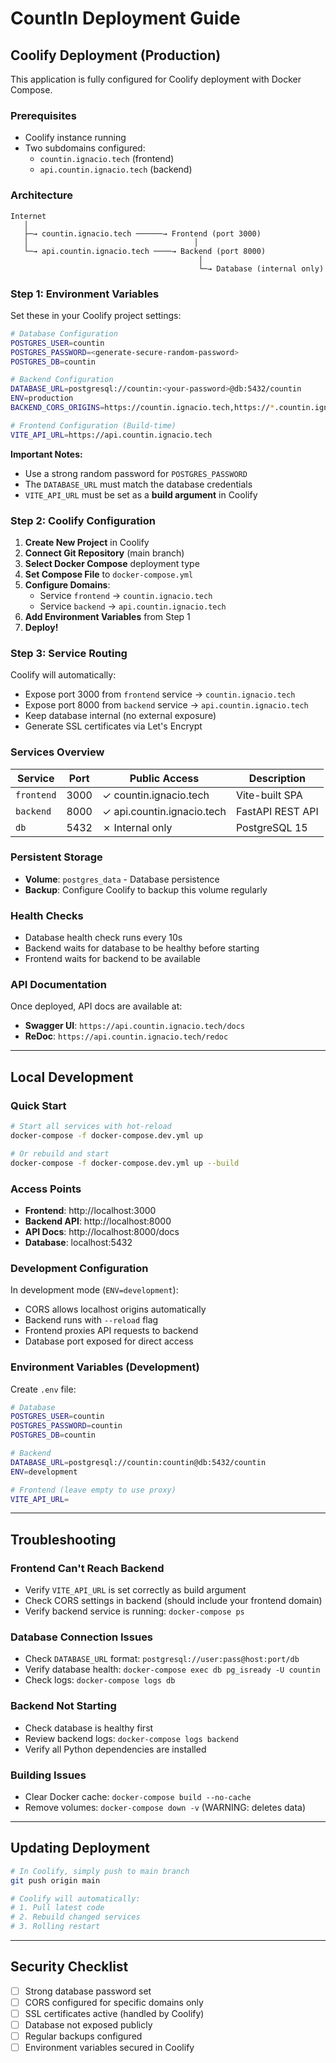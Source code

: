 # CountIn Deployment Guide

## Coolify Deployment (Production)

This application is fully configured for Coolify deployment with Docker Compose.

### Prerequisites

- Coolify instance running
- Two subdomains configured:
  - `countin.ignacio.tech` (frontend)
  - `api.countin.ignacio.tech` (backend)

### Architecture

```
Internet
   │
   ├─→ countin.ignacio.tech ──────→ Frontend (port 3000)
   │                                     │
   └─→ api.countin.ignacio.tech ────→ Backend (port 8000)
                                          │
                                          └─→ Database (internal only)
```

### Step 1: Environment Variables

Set these in your Coolify project settings:

```bash
# Database Configuration
POSTGRES_USER=countin
POSTGRES_PASSWORD=<generate-secure-random-password>
POSTGRES_DB=countin

# Backend Configuration
DATABASE_URL=postgresql://countin:<your-password>@db:5432/countin
ENV=production
BACKEND_CORS_ORIGINS=https://countin.ignacio.tech,https://*.countin.ignacio.tech

# Frontend Configuration (Build-time)
VITE_API_URL=https://api.countin.ignacio.tech
```

**Important Notes:**
- Use a strong random password for `POSTGRES_PASSWORD`
- The `DATABASE_URL` must match the database credentials
- `VITE_API_URL` must be set as a **build argument** in Coolify

### Step 2: Coolify Configuration

1. **Create New Project** in Coolify
2. **Connect Git Repository** (main branch)
3. **Select Docker Compose** deployment type
4. **Set Compose File** to `docker-compose.yml`
5. **Configure Domains**:
   - Service `frontend` → `countin.ignacio.tech`
   - Service `backend` → `api.countin.ignacio.tech`
6. **Add Environment Variables** from Step 1
7. **Deploy!**

### Step 3: Service Routing

Coolify will automatically:
- Expose port 3000 from `frontend` service → `countin.ignacio.tech`
- Expose port 8000 from `backend` service → `api.countin.ignacio.tech`
- Keep database internal (no external exposure)
- Generate SSL certificates via Let's Encrypt

### Services Overview

| Service | Port | Public Access | Description |
|---------|------|---------------|-------------|
| `frontend` | 3000 | ✓ countin.ignacio.tech | Vite-built SPA |
| `backend` | 8000 | ✓ api.countin.ignacio.tech | FastAPI REST API |
| `db` | 5432 | ✗ Internal only | PostgreSQL 15 |

### Persistent Storage

- **Volume**: `postgres_data` - Database persistence
- **Backup**: Configure Coolify to backup this volume regularly

### Health Checks

- Database health check runs every 10s
- Backend waits for database to be healthy before starting
- Frontend waits for backend to be available

### API Documentation

Once deployed, API docs are available at:
- **Swagger UI**: `https://api.countin.ignacio.tech/docs`
- **ReDoc**: `https://api.countin.ignacio.tech/redoc`

---

## Local Development

### Quick Start

```bash
# Start all services with hot-reload
docker-compose -f docker-compose.dev.yml up

# Or rebuild and start
docker-compose -f docker-compose.dev.yml up --build
```

### Access Points

- **Frontend**: http://localhost:3000
- **Backend API**: http://localhost:8000
- **API Docs**: http://localhost:8000/docs
- **Database**: localhost:5432

### Development Configuration

In development mode (`ENV=development`):
- CORS allows localhost origins automatically
- Backend runs with `--reload` flag
- Frontend proxies API requests to backend
- Database port exposed for direct access

### Environment Variables (Development)

Create `.env` file:

```bash
# Database
POSTGRES_USER=countin
POSTGRES_PASSWORD=countin
POSTGRES_DB=countin

# Backend
DATABASE_URL=postgresql://countin:countin@db:5432/countin
ENV=development

# Frontend (leave empty to use proxy)
VITE_API_URL=
```

---

## Troubleshooting

### Frontend Can't Reach Backend

- Verify `VITE_API_URL` is set correctly as build argument
- Check CORS settings in backend (should include your frontend domain)
- Verify backend service is running: `docker-compose ps`

### Database Connection Issues

- Check `DATABASE_URL` format: `postgresql://user:pass@host:port/db`
- Verify database health: `docker-compose exec db pg_isready -U countin`
- Check logs: `docker-compose logs db`

### Backend Not Starting

- Check database is healthy first
- Review backend logs: `docker-compose logs backend`
- Verify all Python dependencies are installed

### Building Issues

- Clear Docker cache: `docker-compose build --no-cache`
- Remove volumes: `docker-compose down -v` (WARNING: deletes data)

---

## Updating Deployment

```bash
# In Coolify, simply push to main branch
git push origin main

# Coolify will automatically:
# 1. Pull latest code
# 2. Rebuild changed services
# 3. Rolling restart
```

---

## Security Checklist

- [ ] Strong database password set
- [ ] CORS configured for specific domains only
- [ ] SSL certificates active (handled by Coolify)
- [ ] Database not exposed publicly
- [ ] Regular backups configured
- [ ] Environment variables secured in Coolify
